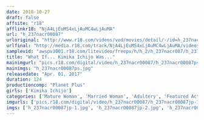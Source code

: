 ```yaml
---
date: 2018-10-27
draft: false
affsite: "r18"
afflinkr18: "NjA4LjEuMS4xLjAuMC4wLjAuMA"
url: "h_237nacr00087"
urloriginal: "http://www.r18.com/videos/vod/movies/detail/-/id=h_237nacr00087"
urlfinal: "http://media.r18.com/track/NjA4LjEuMS4xLjAuMC4wLjAuMA/videos/vod/movies/detail/-/id=h_237nacr00087"
samplevid: "awspv3001.r18.com/litevideo/freepv/h/h_2/h_237nacr087/h_237nacr087_dmb_w.mp4"
title: "What If... Kimika Ichijo Was..."
mainimgurl: "pics.r18.com/digital/video/h_237nacr00087/h_237nacr00087ps.jpg"
mainimgs: "h_237nacr00087ps.jpg"
releasedate: "Apr. 01, 2017"
duration: 124
productioncomp: "Planet Plus"
girls: ['Kimika Ichijo']
categories: ['Mature Woman', 'Married Woman', 'Adultery', 'Featured Actress', 'Drama', 'Creampie', 'Huge Dick - Large Dick', 'Hi-Def']
imgurls: ['pics.r18.com/digital/video/h_237nacr00087/h_237nacr00087jp-1.jpg', 'pics.r18.com/digital/video/h_237nacr00087/h_237nacr00087jp-2.jpg', 'pics.r18.com/digital/video/h_237nacr00087/h_237nacr00087jp-3.jpg', 'pics.r18.com/digital/video/h_237nacr00087/h_237nacr00087jp-4.jpg', 'pics.r18.com/digital/video/h_237nacr00087/h_237nacr00087jp-5.jpg', 'pics.r18.com/digital/video/h_237nacr00087/h_237nacr00087jp-6.jpg', 'pics.r18.com/digital/video/h_237nacr00087/h_237nacr00087jp-7.jpg', 'pics.r18.com/digital/video/h_237nacr00087/h_237nacr00087jp-8.jpg', 'pics.r18.com/digital/video/h_237nacr00087/h_237nacr00087jp-9.jpg', 'pics.r18.com/digital/video/h_237nacr00087/h_237nacr00087jp-10.jpg', 'pics.r18.com/digital/video/h_237nacr00087/h_237nacr00087jp-11.jpg', 'pics.r18.com/digital/video/h_237nacr00087/h_237nacr00087jp-12.jpg', 'pics.r18.com/digital/video/h_237nacr00087/h_237nacr00087jp-13.jpg', 'pics.r18.com/digital/video/h_237nacr00087/h_237nacr00087jp-14.jpg', 'pics.r18.com/digital/video/h_237nacr00087/h_237nacr00087jp-15.jpg', 'pics.r18.com/digital/video/h_237nacr00087/h_237nacr00087jp-16.jpg', 'pics.r18.com/digital/video/h_237nacr00087/h_237nacr00087jp-17.jpg', 'pics.r18.com/digital/video/h_237nacr00087/h_237nacr00087jp-18.jpg', 'pics.r18.com/digital/video/h_237nacr00087/h_237nacr00087jp-19.jpg', 'pics.r18.com/digital/video/h_237nacr00087/h_237nacr00087jp-20.jpg']
imgs: ['h_237nacr00087jp-1.jpg', 'h_237nacr00087jp-2.jpg', 'h_237nacr00087jp-3.jpg', 'h_237nacr00087jp-4.jpg', 'h_237nacr00087jp-5.jpg', 'h_237nacr00087jp-6.jpg', 'h_237nacr00087jp-7.jpg', 'h_237nacr00087jp-8.jpg', 'h_237nacr00087jp-9.jpg', 'h_237nacr00087jp-10.jpg', 'h_237nacr00087jp-11.jpg', 'h_237nacr00087jp-12.jpg', 'h_237nacr00087jp-13.jpg', 'h_237nacr00087jp-14.jpg', 'h_237nacr00087jp-15.jpg', 'h_237nacr00087jp-16.jpg', 'h_237nacr00087jp-17.jpg', 'h_237nacr00087jp-18.jpg', 'h_237nacr00087jp-19.jpg', 'h_237nacr00087jp-20.jpg']
---
```

